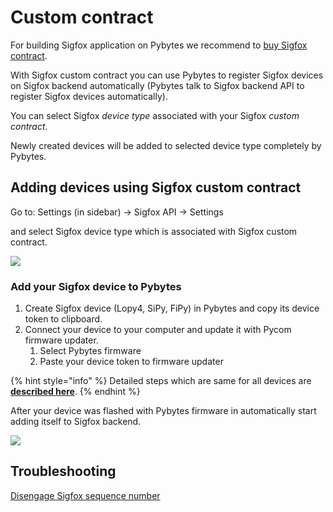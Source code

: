 # Custom contract

For building Sigfox application on Pybytes we recommend to [buy Sigfox contract](https://buy.sigfox.com/).

With Sigfox custom contract you can use Pybytes to register Sigfox devices on Sigfox backend automatically \(Pybytes talk to Sigfox backend API to register Sigfox devices automatically\).

You can select Sigfox _device type_ associated with your Sigfox _custom contract_.

Newly created devices will be added to selected device type completely by Pybytes.

## Adding devices using Sigfox custom contract

Go to: Settings \(in sidebar\) → Sigfox API → Settings

and select Sigfox device type which is associated with Sigfox custom contract.

![](../../../gitbook/assets/selectdevicetypecustomcontract.png)

### Add your Sigfox device to Pybytes

1. Create Sigfox device \(Lopy4, SiPy, FiPy\) in Pybytes and copy its device token to clipboard.
2. Connect your device to your computer and update it with Pycom firmware updater.
   1. Select Pybytes firmware
   2. Paste your device token to firmware updater

{% hint style="info" %}
Detailed steps which are same for all devices are [**described here**](../quick.md).
{% endhint %}

After your device was flashed with Pybytes firmware in automatically start adding itself to Sigfox backend.

![](../../../gitbook/assets/sigfoxcustomcontractstatus%20%281%29.png)

## Troubleshooting

[Disengage Sigfox sequence number](../../../tutorials/sigfox.md#disengage-sequence-number)

